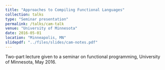 ```yaml
---
title: "Approaches to Compiling Functional Languages"
collection: talks
type: "Seminar presentation"
permalink: /talks/cam-talk
venue: "University of Minnesota"
date: 2016-05-01
location: "Minneapolis, MN"
slidepdf: "../files/slides/cam-notes.pdf"
---
```


Two-part lecture given to a seminar on functional programming, University of Minnesota, May 2016.
